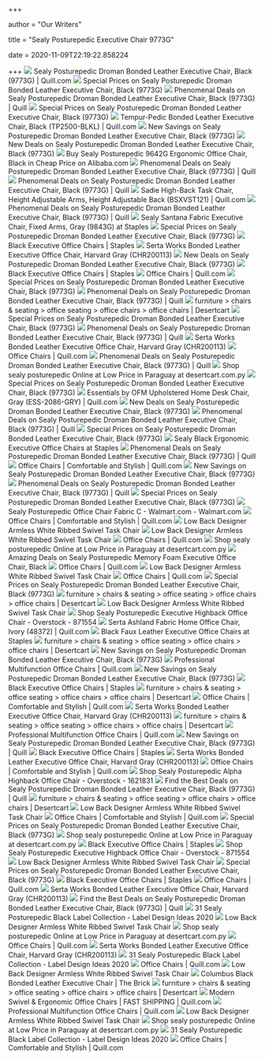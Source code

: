 +++
        
author = "Our Writers"
        
title = "Sealy Posturepedic Executive Chair 9773G"
        
date = 2020-11-09T22:19:22.858224
        
+++
[ ![](https://www.quill.com/is/image/Quill/sp60492363_s7?iv=RLYpN3&wid=1080&hei=1080&fit=fit,1)](https://www.quill.com/is/image/Quill/sp60492363_s7?iv=RLYpN3&wid=1080&hei=1080&fit=fit,1) Sealy Posturepedic Droman Bonded Leather Executive Chair, Black (9773G) |  Quill.com
[ ![](https://images.prod.meredith.com/product/c69765b8f30e8f6d3533a26e9a6c04e3/1557554132416/l/sealy-posturpedic-droman-executive-chair)](https://images.prod.meredith.com/product/c69765b8f30e8f6d3533a26e9a6c04e3/1557554132416/l/sealy-posturpedic-droman-executive-chair) Special Prices on Sealy Posturepedic Droman Bonded Leather Executive Chair,  Black (9773G)
[ ![](https://images.prod.meredith.com/product/e3fdb81a8f4fa6abc68c1cc1f207534f/1586599313094/m/beautyrest-royo-big-and-tall-bonded-leather-executive-chair-black-60003-quill)](https://images.prod.meredith.com/product/e3fdb81a8f4fa6abc68c1cc1f207534f/1586599313094/m/beautyrest-royo-big-and-tall-bonded-leather-executive-chair-black-60003-quill) Phenomenal Deals on Sealy Posturepedic Droman Bonded Leather Executive Chair,  Black (9773G) | Quill
[ ![](https://images.prod.meredith.com/product/53a022e6d3cbaa4a7084fbe866f2cded/1580356811097/m/executive-bonded-leather-chair)](https://images.prod.meredith.com/product/53a022e6d3cbaa4a7084fbe866f2cded/1580356811097/m/executive-bonded-leather-chair) Special Prices on Sealy Posturepedic Droman Bonded Leather Executive Chair,  Black (9773G)
[ ![](https://www.quill.com/is/image/Quill/s1113565_s7?iv=RLYpN3&wid=1080&hei=1080&fit=fit,1)](https://www.quill.com/is/image/Quill/s1113565_s7?iv=RLYpN3&wid=1080&hei=1080&fit=fit,1) Tempur-Pedic Bonded Leather Executive Chair, Black (TP2500-BLKL) | Quill.com
[ ![](https://images.prod.meredith.com/product/f0b2edb34edf4665393a1a233df121df/1599041051954/m/bonded-leather-executive-chair-symple-stuff)](https://images.prod.meredith.com/product/f0b2edb34edf4665393a1a233df121df/1599041051954/m/bonded-leather-executive-chair-symple-stuff) New Savings on Sealy Posturepedic Droman Bonded Leather Executive Chair,  Black (9773G)
[ ![](https://images.prod.meredith.com/product/f22dc015ce1ac317427ba37150fccf5b/1580356814542/m/executive-bonded-leather-chair)](https://images.prod.meredith.com/product/f22dc015ce1ac317427ba37150fccf5b/1580356814542/m/executive-bonded-leather-chair) New Deals on Sealy Posturepedic Droman Bonded Leather Executive Chair,  Black (9773G)
[ ![](https://sc01.alicdn.com/kf/HTB1qg8jcRyWBuNkSmFPq6xguVXaq.jpg)](https://sc01.alicdn.com/kf/HTB1qg8jcRyWBuNkSmFPq6xguVXaq.jpg) Buy Sealy Posturepedic 9642G Ergonomic Office Chair, Black in Cheap Price  on Alibaba.com
[ ![](https://images.prod.meredith.com/product/ad05aa5b0106d196e40f3fa2c490b2d0/1581415364545/m/serta-air-bonded-leather-executive-chair-black-chr200100-quill)](https://images.prod.meredith.com/product/ad05aa5b0106d196e40f3fa2c490b2d0/1581415364545/m/serta-air-bonded-leather-executive-chair-black-chr200100-quill) Phenomenal Deals on Sealy Posturepedic Droman Bonded Leather Executive Chair,  Black (9773G) | Quill
[ ![](https://images.prod.meredith.com/product/28f6e20df22a1a2f8b5e7aea5f7ffa64/1581415330784/m/serta-bonded-leather-executive-chair-black-chr200097-quill)](https://images.prod.meredith.com/product/28f6e20df22a1a2f8b5e7aea5f7ffa64/1581415330784/m/serta-bonded-leather-executive-chair-black-chr200097-quill) Phenomenal Deals on Sealy Posturepedic Droman Bonded Leather Executive Chair,  Black (9773G) | Quill
[ ![](https://www.quill.com/is/image/Quill/sp40351763_s7?iv=RLYpN3&wid=1080&hei=1080&fit=fit,1)](https://www.quill.com/is/image/Quill/sp40351763_s7?iv=RLYpN3&wid=1080&hei=1080&fit=fit,1) Sadie High-Back Task Chair, Height Adjustable Arms, Height Adjustable Back  (BSXVST121) | Quill.com
[ ![](https://images.prod.meredith.com/product/60bf8f4882f9b822b3f721cad95c52b1/1581415345409/m/serta-bonded-leather-executive-chair-biscuit-brown-chr200090-quill)](https://images.prod.meredith.com/product/60bf8f4882f9b822b3f721cad95c52b1/1581415345409/m/serta-bonded-leather-executive-chair-biscuit-brown-chr200090-quill) Phenomenal Deals on Sealy Posturepedic Droman Bonded Leather Executive Chair,  Black (9773G) | Quill
[ ![](https://www.staples-3p.com/s7/is/image/Staples/m003579094_sc7?$std$)](https://www.staples-3p.com/s7/is/image/Staples/m003579094_sc7?$std$) Sealy Santana Fabric Executive Chair, Fixed Arms, Gray (9843G) at Staples
[ ![](https://images.prod.meredith.com/product/c9c9a64b9952368de7d6912dd73d8e6e/1576928606223/m/bonded-leather-executive-office-chair)](https://images.prod.meredith.com/product/c9c9a64b9952368de7d6912dd73d8e6e/1576928606223/m/bonded-leather-executive-office-chair) Special Prices on Sealy Posturepedic Droman Bonded Leather Executive Chair,  Black (9773G)
[ ![](https://www.staples-3p.com/s7/is/image/Staples/sp42180820_sc7?$std$)](https://www.staples-3p.com/s7/is/image/Staples/sp42180820_sc7?$std$) Black Executive Office Chairs | Staples
[ ![](https://www.staples-3p.com/s7/is/image/Staples/sp86142796_sc7?$std$)](https://www.staples-3p.com/s7/is/image/Staples/sp86142796_sc7?$std$) Serta Works Bonded Leather Executive Office Chair, Harvard Gray (CHR200113)
[ ![](https://images.prod.meredith.com/product/bf622f7311c6af5ea4073f6b12d5f57f/1580984042558/m/sealy-roma-leather-executive-chair-red-9843g)](https://images.prod.meredith.com/product/bf622f7311c6af5ea4073f6b12d5f57f/1580984042558/m/sealy-roma-leather-executive-chair-red-9843g) New Deals on Sealy Posturepedic Droman Bonded Leather Executive Chair,  Black (9773G)
[ ![](https://www.staples-3p.com/s7/is/image/Staples/sp83725550_sc7?$std$)](https://www.staples-3p.com/s7/is/image/Staples/sp83725550_sc7?$std$) Black Executive Office Chairs | Staples
[ ![](https://www.quill.com/is/image/Quill/sp9611226_s7?$156$)](https://www.quill.com/is/image/Quill/sp9611226_s7?$156$) Office Chairs | Quill.com
[ ![](https://images.prod.meredith.com/product/2511488cba85d982a58c8c70eb255a5a/1596189845986/m/serta-hannah-i-bonded-leather-executive-chair-biscuit-43670g)](https://images.prod.meredith.com/product/2511488cba85d982a58c8c70eb255a5a/1596189845986/m/serta-hannah-i-bonded-leather-executive-chair-biscuit-43670g) Special Prices on Sealy Posturepedic Droman Bonded Leather Executive Chair,  Black (9773G)
[ ![](https://cdn-image.realsimple.com/sites/default/files/styles/rs_horizontal_image_4/public/1573066926/world-market-black-friday-2019.jpg)](https://cdn-image.realsimple.com/sites/default/files/styles/rs_horizontal_image_4/public/1573066926/world-market-black-friday-2019.jpg) Phenomenal Deals on Sealy Posturepedic Droman Bonded Leather Executive Chair,  Black (9773G) | Quill
[ ![](https://www.quill.com/is/image/Quill/sp40352099_s7?$img400$)](https://www.quill.com/is/image/Quill/sp40352099_s7?$img400$) furniture > chairs & seating > office seating > office chairs > office  chairs | Desertcart
[ ![](https://images.prod.meredith.com/product/0f521a42b1d65ec95831e9f0ea4df452/1603360908341/m/starspace-bonded-leather-high-back-executive-office-chair-black)](https://images.prod.meredith.com/product/0f521a42b1d65ec95831e9f0ea4df452/1603360908341/m/starspace-bonded-leather-high-back-executive-office-chair-black) Special Prices on Sealy Posturepedic Droman Bonded Leather Executive Chair,  Black (9773G)
[ ![](https://images.prod.meredith.com/product/429820d3071474bad972e8881b8a922f/1576927470023/m/black-adjustable-height-bonded-leather-office-executive-chair-black-bonded-leather-office-chair)](https://images.prod.meredith.com/product/429820d3071474bad972e8881b8a922f/1576927470023/m/black-adjustable-height-bonded-leather-office-executive-chair-black-bonded-leather-office-chair) Phenomenal Deals on Sealy Posturepedic Droman Bonded Leather Executive Chair,  Black (9773G) | Quill
[ ![](https://www.jedec.co.uk/images/jedeccouk/746-serta-works-bonded-leather-executive-office-chair-harvard-gray-chr200113-3438.jpg)](https://www.jedec.co.uk/images/jedeccouk/746-serta-works-bonded-leather-executive-office-chair-harvard-gray-chr200113-3438.jpg) Serta Works Bonded Leather Executive Office Chair, Harvard Gray (CHR200113)
[ ![](https://www.quill.com/is/image/Quill/s1146343_s7?$156$)](https://www.quill.com/is/image/Quill/s1146343_s7?$156$) Office Chairs | Quill.com
[ ![](https://images.prod.meredith.com/content/281474979865931/776430)](https://images.prod.meredith.com/content/281474979865931/776430) Phenomenal Deals on Sealy Posturepedic Droman Bonded Leather Executive Chair,  Black (9773G) | Quill
[ ![](https://images-na.ssl-images-amazon.com/images/I/41PsSADwjxL.jpg)](https://images-na.ssl-images-amazon.com/images/I/41PsSADwjxL.jpg) Shop sealy posturepedic Online at Low Price in Paraguay at desertcart.com.py
[ ![](https://images.prod.meredith.com/product/75f6ebe7165c8edfb1a5746267c17d9b/1576927907837/m/boss-high-back-bonded-leather-executive-chair-black)](https://images.prod.meredith.com/product/75f6ebe7165c8edfb1a5746267c17d9b/1576927907837/m/boss-high-back-bonded-leather-executive-chair-black) Special Prices on Sealy Posturepedic Droman Bonded Leather Executive Chair,  Black (9773G)
[ ![](https://www.quill.com/is/image/Quill/sp55258029_s7?$img400$)](https://www.quill.com/is/image/Quill/sp55258029_s7?$img400$) Essentials by OFM Upholstered Home Desk Chair, Gray (ESS-2086-GRY) |  Quill.com
[ ![](https://images.prod.meredith.com/product/599e542f8cd3a05eaf2ec46830658ecb/1580356807270/m/executive-bonded-leather-chair)](https://images.prod.meredith.com/product/599e542f8cd3a05eaf2ec46830658ecb/1580356807270/m/executive-bonded-leather-chair) New Deals on Sealy Posturepedic Droman Bonded Leather Executive Chair,  Black (9773G)
[ ![](https://images.prod.meredith.com/product/b5748e77bcc858c1be81dd80900db4e1/1581415366595/m/comfort-products-high-back-bonded-leather-executive-chair-fixed-arms-black-quill)](https://images.prod.meredith.com/product/b5748e77bcc858c1be81dd80900db4e1/1581415366595/m/comfort-products-high-back-bonded-leather-executive-chair-fixed-arms-black-quill) Phenomenal Deals on Sealy Posturepedic Droman Bonded Leather Executive Chair,  Black (9773G) | Quill
[ ![](https://assets.marthastewart.com/styles/wmax-570/d38/wood-desk-with-red-chair-8351-1fdd9c97/wood-desk-with-red-chair-8351-1fdd9c97_sq.jpg)](https://assets.marthastewart.com/styles/wmax-570/d38/wood-desk-with-red-chair-8351-1fdd9c97/wood-desk-with-red-chair-8351-1fdd9c97_sq.jpg) Special Prices on Sealy Posturepedic Droman Bonded Leather Executive Chair,  Black (9773G)
[ ![](https://www.staples-3p.com/s7/is/image/Staples/sp48115724_sc7?$std$)](https://www.staples-3p.com/s7/is/image/Staples/sp48115724_sc7?$std$) Sealy Black Ergonomic Executive Office Chairs at Staples
[ ![](https://images.prod.meredith.com/product/485d343a0b513db55ff86c51fdb0c12b/1581415338556/m/serta-ergo-executive-office-chair-bonded-leather-black-quill)](https://images.prod.meredith.com/product/485d343a0b513db55ff86c51fdb0c12b/1581415338556/m/serta-ergo-executive-office-chair-bonded-leather-black-quill) Phenomenal Deals on Sealy Posturepedic Droman Bonded Leather Executive Chair,  Black (9773G) | Quill
[ ![](https://www.quill.com/is/image/Quill/sp67647695_s7?$156$)](https://www.quill.com/is/image/Quill/sp67647695_s7?$156$) Office Chairs | Comfortable and Stylish | Quill.com
[ ![](https://images.prod.meredith.com/product/e566fadf0e61e393fe7aa9d5b6bff31f/1576928831116/m/bonded-leather-contemporary-executive-office-chair-black)](https://images.prod.meredith.com/product/e566fadf0e61e393fe7aa9d5b6bff31f/1576928831116/m/bonded-leather-contemporary-executive-office-chair-black) New Savings on Sealy Posturepedic Droman Bonded Leather Executive Chair,  Black (9773G)
[ ![](https://images.prod.meredith.com/product/d5643b5c74ccea50bd754db1fd3db0ee/1567056103366/m/lorell-executive-bonded-leather-high-back-chair-bonded-leather-black)](https://images.prod.meredith.com/product/d5643b5c74ccea50bd754db1fd3db0ee/1567056103366/m/lorell-executive-bonded-leather-high-back-chair-bonded-leather-black) Phenomenal Deals on Sealy Posturepedic Droman Bonded Leather Executive Chair,  Black (9773G) | Quill
[ ![](https://images.prod.meredith.com/product/929b4b31746c49e2a79d3db42556dbc3/1580356807740/m/executive-bonded-leather-chair)](https://images.prod.meredith.com/product/929b4b31746c49e2a79d3db42556dbc3/1580356807740/m/executive-bonded-leather-chair) Special Prices on Sealy Posturepedic Droman Bonded Leather Executive Chair,  Black (9773G)
[ ![](https://i5.walmartimages.com/asr/8c81218b-c110-4492-9892-17a9a8ead99f_1.b0d6c4c9de5256b125ea04d699978a74.jpeg)](https://i5.walmartimages.com/asr/8c81218b-c110-4492-9892-17a9a8ead99f_1.b0d6c4c9de5256b125ea04d699978a74.jpeg) Sealy Posturepedic Office Chair Fabric C - Walmart.com - Walmart.com
[ ![](https://www.quill.com/is/image/Quill/sp55258277_s7?$156$)](https://www.quill.com/is/image/Quill/sp55258277_s7?$156$) Office Chairs | Comfortable and Stylish | Quill.com
[ ![](https://secure.img1-fg.wfcdn.com/im/12717386/compr-r85/1129/112913829/lamont-vinyl-task-chair.jpg)](https://secure.img1-fg.wfcdn.com/im/12717386/compr-r85/1129/112913829/lamont-vinyl-task-chair.jpg) Low Back Designer Armless White Ribbed Swivel Task Chair
[ ![](https://www.helicraft.co.uk/images/helicraftcouk/830-low-back-designer-armless-white-ribbed-swivel-task-chair-4163.jpg)](https://www.helicraft.co.uk/images/helicraftcouk/830-low-back-designer-armless-white-ribbed-swivel-task-chair-4163.jpg) Low Back Designer Armless White Ribbed Swivel Task Chair
[ ![](https://www.quill.com/is/image/Quill/s1101011_s7?$156$)](https://www.quill.com/is/image/Quill/s1101011_s7?$156$) Office Chairs | Quill.com
[ ![](https://images-na.ssl-images-amazon.com/images/I/51eiL7uqHqL.jpg)](https://images-na.ssl-images-amazon.com/images/I/51eiL7uqHqL.jpg) Shop sealy posturepedic Online at Low Price in Paraguay at desertcart.com.py
[ ![](https://images.prod.meredith.com/product/fa1be19214ed40d894642f1393358a31/1509629285229/l/sealy-posturepedic-memory-foam-executive-office-chair-black)](https://images.prod.meredith.com/product/fa1be19214ed40d894642f1393358a31/1509629285229/l/sealy-posturepedic-memory-foam-executive-office-chair-black) Amazing Deals on Sealy Posturepedic Memory Foam Executive Office Chair,  Black
[ ![](https://www.quill.com/is/image/Quill/s1186328_s7?$156$)](https://www.quill.com/is/image/Quill/s1186328_s7?$156$) Office Chairs | Quill.com
[ ![](https://hip2save.com/wp-content/uploads/2020/05/Mercury-Row-Pinero-Conference-Chair-Grey.jpg)](https://hip2save.com/wp-content/uploads/2020/05/Mercury-Row-Pinero-Conference-Chair-Grey.jpg) Low Back Designer Armless White Ribbed Swivel Task Chair
[ ![](https://www.quill.com/is/image/Quill/s0445651_s7?$156$)](https://www.quill.com/is/image/Quill/s0445651_s7?$156$) Office Chairs | Quill.com
[ ![](https://images.prod.meredith.com/product/87fa0006404584803b2412bcb49cd7e2/1556012058482/m/bonded-leather-executive-side-chair-black-ofm)](https://images.prod.meredith.com/product/87fa0006404584803b2412bcb49cd7e2/1556012058482/m/bonded-leather-executive-side-chair-black-ofm) Special Prices on Sealy Posturepedic Droman Bonded Leather Executive Chair,  Black (9773G)
[ ![](https://www.quill.com/is/image/Quill/s1125175_s7?$img400$)](https://www.quill.com/is/image/Quill/s1125175_s7?$img400$) furniture > chairs & seating > office seating > office chairs > office  chairs | Desertcart
[ ![](https://i.pinimg.com/originals/a5/d2/7f/a5d27f18bcf3071f43a13212960bcb7d.jpg)](https://i.pinimg.com/originals/a5/d2/7f/a5d27f18bcf3071f43a13212960bcb7d.jpg) Low Back Designer Armless White Ribbed Swivel Task Chair
[ ![](https://ak1.ostkcdn.com/images/products/P957362.jpg)](https://ak1.ostkcdn.com/images/products/P957362.jpg) Shop Sealy Posturepedic Executive Highback Office Chair - Overstock - 871554
[ ![](https://www.quill.com/is/image/Quill/sp20343259_s7?iv=RLYpN3&wid=1080&hei=1080&fit=fit,1)](https://www.quill.com/is/image/Quill/sp20343259_s7?iv=RLYpN3&wid=1080&hei=1080&fit=fit,1) Serta Ashland Fabric Home Office Chair, Ivory (48372) | Quill.com
[ ![](https://www.staples-3p.com/s7/is/image/Staples/sp13294263_sc7?$std$)](https://www.staples-3p.com/s7/is/image/Staples/sp13294263_sc7?$std$) Black Faux Leather Executive Office Chairs at Staples
[ ![](https://www.quill.com/is/image/Quill/sp9611367_s7?$img400$)](https://www.quill.com/is/image/Quill/sp9611367_s7?$img400$) furniture > chairs & seating > office seating > office chairs > office  chairs | Desertcart
[ ![](https://images.prod.meredith.com/product/30bfff7ea62570cc0f8e647d19bd9152/1576927314909/m/executive-bonded-leather-office-chair-with-bonded-leather-memory-foam-seat)](https://images.prod.meredith.com/product/30bfff7ea62570cc0f8e647d19bd9152/1576927314909/m/executive-bonded-leather-office-chair-with-bonded-leather-memory-foam-seat) New Savings on Sealy Posturepedic Droman Bonded Leather Executive Chair,  Black (9773G)
[ ![](https://www.quill.com/is/image/Quill/m003310830_s7?$156$)](https://www.quill.com/is/image/Quill/m003310830_s7?$156$) Professional Multifunction Office Chairs | Quill.com
[ ![](https://images.prod.meredith.com/product/1cfe2f6977ac9fae4af5d012187de3a6/1576927144072/m/bonded-leather-swivel-executive-office-chair-black)](https://images.prod.meredith.com/product/1cfe2f6977ac9fae4af5d012187de3a6/1576927144072/m/bonded-leather-swivel-executive-office-chair-black) New Savings on Sealy Posturepedic Droman Bonded Leather Executive Chair,  Black (9773G)
[ ![](https://www.staples-3p.com/s7/is/image/Staples/sp83725337_sc7?$std$)](https://www.staples-3p.com/s7/is/image/Staples/sp83725337_sc7?$std$) Black Executive Office Chairs | Staples
[ ![](https://www.quill.com/is/image/Quill/sp20343405_s7?$img400$)](https://www.quill.com/is/image/Quill/sp20343405_s7?$img400$) furniture > chairs & seating > office seating > office chairs > office  chairs | Desertcart
[ ![](https://www.quill.com/is/image/Quill/sp41816818_s7?$156$)](https://www.quill.com/is/image/Quill/sp41816818_s7?$156$) Office Chairs | Comfortable and Stylish | Quill.com
[ ![](https://www.jedec.co.uk/images/jedeccouk/400-contemporary-chair-gazel-sohoconcept-upholstered-5176.jpg)](https://www.jedec.co.uk/images/jedeccouk/400-contemporary-chair-gazel-sohoconcept-upholstered-5176.jpg) Serta Works Bonded Leather Executive Office Chair, Harvard Gray (CHR200113)
[ ![](https://www.quill.com/is/image/Quill/sp9611265_s7?$img400$)](https://www.quill.com/is/image/Quill/sp9611265_s7?$img400$) furniture > chairs & seating > office seating > office chairs > office  chairs | Desertcart
[ ![](https://www.quill.com/is/image/Quill/sp81130016_s7?$156$)](https://www.quill.com/is/image/Quill/sp81130016_s7?$156$) Professional Multifunction Office Chairs | Quill.com
[ ![](https://images.prod.meredith.com/content/281474979845313/556822)](https://images.prod.meredith.com/content/281474979845313/556822) New Savings on Sealy Posturepedic Droman Bonded Leather Executive Chair,  Black (9773G) | Quill
[ ![](https://www.staples-3p.com/s7/is/image/Staples/sp40351915_sc7?$std$)](https://www.staples-3p.com/s7/is/image/Staples/sp40351915_sc7?$std$) Black Executive Office Chairs | Staples
[ ![](https://www.jedec.co.uk/images/jedeccouk/270-2020-best-of-premium-executive-office-chairs-5177.jpg)](https://www.jedec.co.uk/images/jedeccouk/270-2020-best-of-premium-executive-office-chairs-5177.jpg) Serta Works Bonded Leather Executive Office Chair, Harvard Gray (CHR200113)
[ ![](https://www.quill.com/is/image/Quill/sp46038004_s7?$156$)](https://www.quill.com/is/image/Quill/sp46038004_s7?$156$) Office Chairs | Comfortable and Stylish | Quill.com
[ ![](https://ak1.ostkcdn.com/images/products/1621831/Sealy-Posturepedic-Alpha-Highback-Office-Chair-ed039f28-4bd3-4a35-9f5c-db516e1a0afb.jpg)](https://ak1.ostkcdn.com/images/products/1621831/Sealy-Posturepedic-Alpha-Highback-Office-Chair-ed039f28-4bd3-4a35-9f5c-db516e1a0afb.jpg) Shop Sealy Posturepedic Alpha Highback Office Chair - Overstock - 1621831
[ ![](https://images.prod.meredith.com/product/1187135211edbb0039b9061634261207/1585476102311/m/sumaclife-black-high-back-bonded-leather-luxury-executive-chair-furchr003-quill)](https://images.prod.meredith.com/product/1187135211edbb0039b9061634261207/1585476102311/m/sumaclife-black-high-back-bonded-leather-luxury-executive-chair-furchr003-quill) Find the Best Deals on Sealy Posturepedic Droman Bonded Leather Executive  Chair, Black (9773G) | Quill
[ ![](https://www.quill.com/is/image/Quill/sp14804694_s7?$img400$)](https://www.quill.com/is/image/Quill/sp14804694_s7?$img400$) furniture > chairs & seating > office seating > office chairs > office  chairs | Desertcart
[ ![](https://i.pinimg.com/originals/ff/ed/42/ffed423f7031f351b7d976a561bda205.jpg)](https://i.pinimg.com/originals/ff/ed/42/ffed423f7031f351b7d976a561bda205.jpg) Low Back Designer Armless White Ribbed Swivel Task Chair
[ ![](https://www.quill.com/is/image/Quill/sp61999840_s7?$156$)](https://www.quill.com/is/image/Quill/sp61999840_s7?$156$) Office Chairs | Comfortable and Stylish | Quill.com
[ ![](https://images.prod.meredith.com/product/5157ea378389aab9b6afc76706434fbc/1576924784249/m/boss-ntr-executive-bonded-leather-chair)](https://images.prod.meredith.com/product/5157ea378389aab9b6afc76706434fbc/1576924784249/m/boss-ntr-executive-bonded-leather-chair) Special Prices on Sealy Posturepedic Droman Bonded Leather Executive Chair,  Black (9773G)
[ ![](https://images-na.ssl-images-amazon.com/images/I/51USTfVcI4L.jpg)](https://images-na.ssl-images-amazon.com/images/I/51USTfVcI4L.jpg) Shop sealy posturepedic Online at Low Price in Paraguay at desertcart.com.py
[ ![](https://www.staples-3p.com/s7/is/image/Staples/m007029441_sc7?$std$)](https://www.staples-3p.com/s7/is/image/Staples/m007029441_sc7?$std$) Black Executive Office Chairs | Staples
[ ![](https://ak1.ostkcdn.com/images/products/3/MLA957362.jpg?impolicy=medium)](https://ak1.ostkcdn.com/images/products/3/MLA957362.jpg?impolicy=medium) Shop Sealy Posturepedic Executive Highback Office Chair - Overstock - 871554
[ ![](https://secure.img1-fg.wfcdn.com/im/20715604/compr-r85/6533/65332915/atalanta-task-chair.jpg)](https://secure.img1-fg.wfcdn.com/im/20715604/compr-r85/6533/65332915/atalanta-task-chair.jpg) Low Back Designer Armless White Ribbed Swivel Task Chair
[ ![](https://assets.marthastewart.com/styles/wmax-1500/d24/ms-content-chairs-roller/ms-content-chairs-roller_horiz.jpg)](https://assets.marthastewart.com/styles/wmax-1500/d24/ms-content-chairs-roller/ms-content-chairs-roller_horiz.jpg) Special Prices on Sealy Posturepedic Droman Bonded Leather Executive Chair,  Black (9773G)
[ ![](https://www.staples-3p.com/s7/is/image/Staples/sp32528891_sc7?$std$)](https://www.staples-3p.com/s7/is/image/Staples/sp32528891_sc7?$std$) Black Executive Office Chairs | Staples
[ ![](https://www.quill.com/is/image/Quill/s1104109_s7?$156$)](https://www.quill.com/is/image/Quill/s1104109_s7?$156$) Office Chairs | Quill.com
[ ![](http://officegoodsandmore.com/image/cache/catalog/chairs/m002957418_sc7-228x228.jpeg)](http://officegoodsandmore.com/image/cache/catalog/chairs/m002957418_sc7-228x228.jpeg) Serta Works Bonded Leather Executive Office Chair, Harvard Gray (CHR200113)
[ ![](https://images.prod.meredith.com/product/05f143cbf5756364ec8bc1f1398f853e/1576926946712/m/executive-bonded-leather-chair-with-padded-arms-black)](https://images.prod.meredith.com/product/05f143cbf5756364ec8bc1f1398f853e/1576926946712/m/executive-bonded-leather-chair-with-padded-arms-black) Find the Best Deals on Sealy Posturepedic Droman Bonded Leather Executive  Chair, Black (9773G) | Quill
[ ![](https://s7d6.scene7.com/is/image/bjs/137697?$bjs-180$)](https://s7d6.scene7.com/is/image/bjs/137697?$bjs-180$) 31 Sealy Posturepedic Black Label Collection - Label Design Ideas 2020
[ ![](https://secure.img1-fg.wfcdn.com/im/88515794/compr-r85/3013/30132726/atalanta-task-chair.jpg)](https://secure.img1-fg.wfcdn.com/im/88515794/compr-r85/3013/30132726/atalanta-task-chair.jpg) Low Back Designer Armless White Ribbed Swivel Task Chair
[ ![](https://images-na.ssl-images-amazon.com/images/I/31ndiIWjwWL.jpg)](https://images-na.ssl-images-amazon.com/images/I/31ndiIWjwWL.jpg) Shop sealy posturepedic Online at Low Price in Paraguay at desertcart.com.py
[ ![](https://www.quill.com/is/image/Quill/sp48116700_s7?$156$)](https://www.quill.com/is/image/Quill/sp48116700_s7?$156$) Office Chairs | Quill.com
[ ![](https://smedia.webcollage.net/rwvfp/wc/cp/1539796926219_38853933-ddfd-4224-8e55-251dc8a05490/module/truedesigns//_cp/products/1534877715738/tab-95cec681-2d0b-48ac-96b9-9b12918a62e7/93141e64-6ea5-499b-9e95-aa2012404482.jpg.w1920.jpg)](https://smedia.webcollage.net/rwvfp/wc/cp/1539796926219_38853933-ddfd-4224-8e55-251dc8a05490/module/truedesigns//_cp/products/1534877715738/tab-95cec681-2d0b-48ac-96b9-9b12918a62e7/93141e64-6ea5-499b-9e95-aa2012404482.jpg.w1920.jpg) Serta Works Bonded Leather Executive Office Chair, Harvard Gray (CHR200113)
[ ![](https://cdn.shortpixel.ai/spai/q_lossy+ret_img/https://assets-www.sealy.com/media/images/cards-conform-premium.original.png)](https://cdn.shortpixel.ai/spai/q_lossy+ret_img/https://assets-www.sealy.com/media/images/cards-conform-premium.original.png) 31 Sealy Posturepedic Black Label Collection - Label Design Ideas 2020
[ ![](https://www.quill.com/is/image/Quill/sp48117045_s7?$156$)](https://www.quill.com/is/image/Quill/sp48117045_s7?$156$) Office Chairs | Quill.com
[ ![](https://secure.img1-fg.wfcdn.com/im/68413972/resize-h400-w400%5Ecompr-r85/3013/30132743/Atalanta%20Task%20Chair.jpg)](https://secure.img1-fg.wfcdn.com/im/68413972/resize-h400-w400%5Ecompr-r85/3013/30132743/Atalanta%20Task%20Chair.jpg) Low Back Designer Armless White Ribbed Swivel Task Chair
[ ![](http://cdn.shopify.com/s/files/1/2660/5202/products/hhmyukcqtvilv9fyotbl_800x.jpg?v=1598896619)](http://cdn.shopify.com/s/files/1/2660/5202/products/hhmyukcqtvilv9fyotbl_800x.jpg?v=1598896619) Columbus Black Bonded Leather Executive Chair | The Brick
[ ![](https://www.quill.com/is/image/Quill/s1110718_s7?$img400$)](https://www.quill.com/is/image/Quill/s1110718_s7?$img400$) furniture > chairs & seating > office seating > office chairs > office  chairs | Desertcart
[ ![](https://www.quill.com/is/image/Quill/s1062547_s7?$156$)](https://www.quill.com/is/image/Quill/s1062547_s7?$156$) Modern Swivel & Ergonomic Office Chairs | FAST SHIPPING | Quill.com
[ ![](https://www.quill.com/is/image/Quill/sp83725336_s7?$156$)](https://www.quill.com/is/image/Quill/sp83725336_s7?$156$) Professional Multifunction Office Chairs | Quill.com
[ ![](https://www.helicraft.co.uk/images/helicraftcouk/591-daniels-ergonomic-office-chair-6234.jpg)](https://www.helicraft.co.uk/images/helicraftcouk/591-daniels-ergonomic-office-chair-6234.jpg) Low Back Designer Armless White Ribbed Swivel Task Chair
[ ![](https://images-na.ssl-images-amazon.com/images/I/31QtL0xm-AL.jpg)](https://images-na.ssl-images-amazon.com/images/I/31QtL0xm-AL.jpg) Shop sealy posturepedic Online at Low Price in Paraguay at desertcart.com.py
[ ![](https://cdn11.bigcommerce.com/s-rpzf45a/images/stencil/1280x1280/products/6698/50585/Sealy-Hybrid_Performance_Z9_Copper_II_F_SILO_RightLabelDetail_Queen_Sept17_5x7_5_4_2019_9_28_56_PM__61167.1557023356.jpg?c=2)](https://cdn11.bigcommerce.com/s-rpzf45a/images/stencil/1280x1280/products/6698/50585/Sealy-Hybrid_Performance_Z9_Copper_II_F_SILO_RightLabelDetail_Queen_Sept17_5x7_5_4_2019_9_28_56_PM__61167.1557023356.jpg?c=2) 31 Sealy Posturepedic Black Label Collection - Label Design Ideas 2020
[ ![](https://www.quill.com/is/image/Quill/s1074447_s7?$156$)](https://www.quill.com/is/image/Quill/s1074447_s7?$156$) Office Chairs | Comfortable and Stylish | Quill.com
